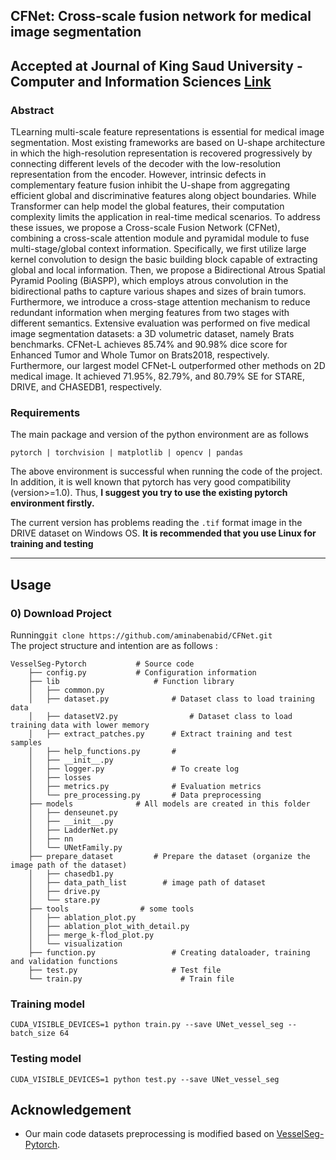 ## CFNet: Cross-scale fusion network for medical image segmentation 

## Accepted at Journal of King Saud University - Computer and Information Sciences [Link](https://www.sciencedirect.com/science/article/pii/S131915782400212X)

### Abstract
TLearning multi-scale feature representations is essential for medical image segmentation. Most existing frameworks
are based on U-shape architecture in which the high-resolution representation is recovered progressively by connecting
different levels of the decoder with the low-resolution representation from the encoder. However, intrinsic defects
in complementary feature fusion inhibit the U-shape from aggregating efficient global and discriminative features along
object boundaries. While Transformer can help model the global features, their computation complexity limits the application
in real-time medical scenarios. To address these issues, we propose a Cross-scale Fusion Network (CFNet), combining a 
cross-scale attention module and pyramidal module to fuse multi-stage/global context information. Specifically, we first 
utilize large kernel convolution to design the basic building block capable of extracting global and local information. 
Then, we propose a Bidirectional Atrous Spatial Pyramid Pooling (BiASPP), which employs atrous convolution in the bidirectional 
paths to capture various shapes and sizes of brain tumors. Furthermore, we introduce a cross-stage attention mechanism to reduce
redundant information when merging features from two stages with different semantics. Extensive evaluation was performed on five
medical image segmentation datasets: a 3D volumetric dataset, namely Brats benchmarks. CFNet-L achieves 85.74% and 90.98% dice score
for Enhanced Tumor and Whole Tumor on Brats2018, respectively. Furthermore, our largest model CFNet-L outperformed other
methods on 2D medical image. It achieved 71.95%, 82.79%, and 80.79% SE for STARE, DRIVE, and CHASEDB1, respectively.
### Requirements  
The main package and version of the python environment are as follows
```
pytorch | torchvision | matplotlib | opencv | pandas 
```  
The above environment is successful when running the code of the project. In addition, it is well known that pytorch has very good compatibility (version>=1.0). Thus, __I suggest you try to use the existing pytorch environment firstly.__  
    
The current version has problems reading the `.tif` format image in the DRIVE dataset on Windows OS. __It is recommended that you use Linux for training and testing__

---  
## Usage 
### 0) Download Project 

Running```git clone https://github.com/aminabenabid/CFNet.git```  
The project structure and intention are as follows : 
```
VesselSeg-Pytorch			# Source code		
    ├── config.py		 	# Configuration information
    ├── lib			            # Function library
    │   ├── common.py
    │   ├── dataset.py		        # Dataset class to load training data
    │   ├── datasetV2.py		        # Dataset class to load training data with lower memory
    │   ├── extract_patches.py		# Extract training and test samples
    │   ├── help_functions.py		# 
    │   ├── __init__.py
    │   ├── logger.py 		        # To create log
    │   ├── losses
    │   ├── metrics.py		        # Evaluation metrics
    │   └── pre_processing.py		# Data preprocessing
    ├── models		        # All models are created in this folder
    │   ├── denseunet.py
    │   ├── __init__.py
    │   ├── LadderNet.py
    │   ├── nn
    │   └── UNetFamily.py
    ├── prepare_dataset	        # Prepare the dataset (organize the image path of the dataset)
    │   ├── chasedb1.py
    │   ├── data_path_list		  # image path of dataset
    │   ├── drive.py
    │   └── stare.py
    ├── tools			     # some tools
    │   ├── ablation_plot.py
    │   ├── ablation_plot_with_detail.py
    │   ├── merge_k-flod_plot.py
    │   └── visualization
    ├── function.py			        # Creating dataloader, training and validation functions 
    ├── test.py			            # Test file
    └── train.py			          # Train file
```

### Training model
```
CUDA_VISIBLE_DEVICES=1 python train.py --save UNet_vessel_seg --batch_size 64
```
### Testing model
```
CUDA_VISIBLE_DEVICES=1 python test.py --save UNet_vessel_seg  
```  

## Acknowledgement
* Our main code datasets preprocessing is modified based on [VesselSeg-Pytorch](https://github.com/lee-zq/VesselSeg-Pytorch).
